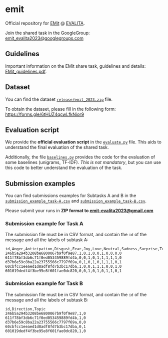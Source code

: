 # emit
Official repository for [EMit](http://www.di.unito.it/~tutreeb/emit23/index.html) @ [EVALITA](https://www.evalita.it/campaigns/evalita-2023/).

Join the shared task in the GoogleGroup: emit_evalita2023@googlegroups.com

## Guidelines
Important information on the EMit share task, guidelines and details: [EMit_guidelines.pdf](EMit_guidelines.pdf).


## Dataset
You can find the dataset [`release/emit_2023.zip`](release/emit_2023.zip) file.

To obtain the dataset, please fill in the following form: https://forms.gle/6tHUZ4qcwLfkNior9 

## Evaluation script

We provide the **official evaluation script** in the [`evaluate.py`](evaluate.py) file.
This aids to understand the final evaluation of the shared task.

Additionally, the file [`baselines.py`](baselines.py) provides the code for the evaluation of some baselines (unigrams, TF-IDF).
_This is not mandatory_, but you can use this code to better understand the evaluation of the task.

## Submission examples
You can find submissions examples for Subtasks A and B in the [`submission_example_task-A.csv`](submission_example_task-A.csv) and [`submission_example_task-B.csv`](submission_example_task-B.csv).

Please submit your runs in **ZIP format to emit-evalita2023@gmail.com**

### Submission example for Task A
The submission file must be in CSV format, and contain the `id` of the message and all the labels of subtask A:
```
id,Anger,Anticipation,Disgust,Fear,Joy,Love,Neutral,Sadness,Surprise,Trust
246b5a294b3208be6800067b9f0f9e87,1,0,1,0,0,1,0,0,0,0
611f78bf3db6c71f0ed053459889fd4b,0,0,1,0,1,1,1,1,1,0
d37b6e59c8ba22a23755566c7797f69a,0,1,0,1,0,1,1,1,0,1
60cbfcc1eeaed1d8adf8fd7b3bc17dba,1,0,0,1,1,1,0,0,1,0
601019dedf4f3be95e8f601fae0dc820,0,0,1,0,1,0,1,1,0,1
```

### Submission example for Task B
The submission file must be in CSV format, and contain the `id` of the message and all the labels of subtask B:
```
id,Direction,Topic
246b5a294b3208be6800067b9f0f9e87,1,0
611f78bf3db6c71f0ed053459889fd4b,1,0
d37b6e59c8ba22a23755566c7797f69a,0,0
60cbfcc1eeaed1d8adf8fd7b3bc17dba,0,1
601019dedf4f3be95e8f601fae0dc820,1,0
```
